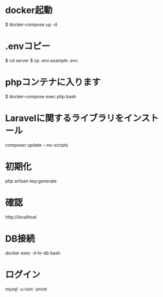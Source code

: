 # docker起動
$ docker-compose up -d

# .envコピー
$ cd server
$ cp .env.example .env


# phpコンテナに入ります
$ docker-compose exec php bash

# Laravelに関するライブラリをインストール
composer update --no-scripts

# 初期化
php artisan key:generate

# 確認
http://localhost

# DB接続
docker exec -it hr-db bash

# ログイン
mysql -u root -proot